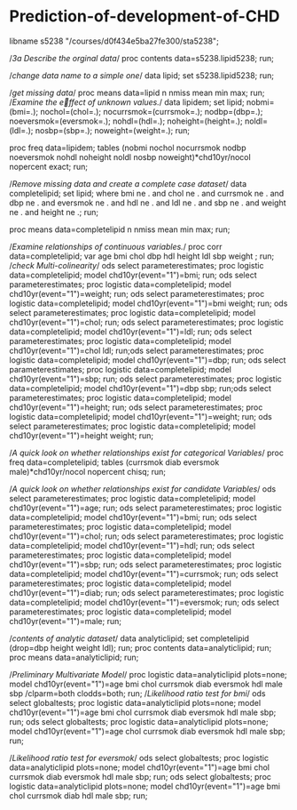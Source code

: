 # Prediction-of-development-of-CHD
libname s5238 "/courses/d0f434e5ba27fe300/sta5238";

/*3a Describe the orginal data*/
proc contents data=s5238.lipid5238;
run;

/*change data name to a simple one*/
data lipid;
set s5238.lipid5238;
run;

/*get missing data*/
proc means data=lipid n nmiss mean min max;
run;
/*Examine the effect of unknown values.*/
data lipidem;
  set lipid;
  nobmi=(bmi=.);
  nochol=(chol=.);
  nocurrsmok=(currsmok=.);
  nodbp=(dbp=.);
  noeversmok=(eversmok=.);
  nohdl=(hdl=.);
  noheight=(height=.);
  noldl=(ldl=.);
  nosbp=(sbp=.);
  noweight=(weight=.);
run;

proc freq data=lipidem;
  tables (nobmi nochol nocurrsmok nodbp noeversmok nohdl noheight noldl nosbp noweight)*chd10yr/nocol nopercent exact;
run;


/*Remove missing data and create a complete case dataset*/
data completelipid;
  set lipid;
  where bmi ne . and chol ne . and currsmok ne . and dbp ne . and eversmok ne .
        and hdl ne . and ldl ne . and sbp ne . and weight ne . and height ne .;
run;

proc means data=completelipid n nmiss mean min max;
run;

/*Examine relationships of continuous variables.*/
proc corr data=completelipid;
var age bmi chol dbp hdl height ldl sbp weight ;
run;
/*check Multi-colinearity*/
ods select parameterestimates;
proc logistic data=completelipid;
model chd10yr(event="1")=bmi;
run;
ods select parameterestimates;
proc logistic data=completelipid;
model chd10yr(event="1")=weight;
run;
ods select parameterestimates;
proc logistic data=completelipid;
model chd10yr(event="1")=bmi weight;
run;
ods select parameterestimates;
proc logistic data=completelipid;
model chd10yr(event="1")=chol;
run;
ods select parameterestimates;
proc logistic data=completelipid;
model chd10yr(event="1")=ldl;
run;
ods select parameterestimates;
proc logistic data=completelipid;
model chd10yr(event="1")=chol ldl;
run;ods select parameterestimates;
proc logistic data=completelipid;
model chd10yr(event="1")=dbp;
run;
ods select parameterestimates;
proc logistic data=completelipid;
model chd10yr(event="1")=sbp;
run;
ods select parameterestimates;
proc logistic data=completelipid;
model chd10yr(event="1")=dbp sbp;
run;ods select parameterestimates;
proc logistic data=completelipid;
model chd10yr(event="1")=height;
run;
ods select parameterestimates;
proc logistic data=completelipid;
model chd10yr(event="1")=weight;
run;
ods select parameterestimates;
proc logistic data=completelipid;
model chd10yr(event="1")=height weight;
run;

/*A quick look on whether relationships exist for categorical Variables*/
proc freq data=completelipid;
tables (currsmok diab eversmok male)*chd10yr/nocol nopercent chisq;
run;

/*A quick look on whether relationships exist for candidate Variables*/
ods select parameterestimates;
proc logistic data=completelipid;
model chd10yr(event="1")=age;
run;
ods select parameterestimates;
proc logistic data=completelipid;
model chd10yr(event="1")=bmi;
run;
ods select parameterestimates;
proc logistic data=completelipid;
model chd10yr(event="1")=chol;
run;
ods select parameterestimates;
proc logistic data=completelipid;
model chd10yr(event="1")=hdl;
run; 
ods select parameterestimates;
proc logistic data=completelipid;
model chd10yr(event="1")=sbp;
run; 
ods select parameterestimates;
proc logistic data=completelipid;
model chd10yr(event="1")=currsmok;
run; 
ods select parameterestimates;
proc logistic data=completelipid;
model chd10yr(event="1")=diab;
run; 
ods select parameterestimates;
proc logistic data=completelipid;
model chd10yr(event="1")=eversmok;
run; 
ods select parameterestimates;
proc logistic data=completelipid;
model chd10yr(event="1")=male;
run; 

/*contents of analytic dataset*/
data analyticlipid;
 set completelipid (drop=dbp height weight ldl);
run;
proc contents data=analyticlipid;
run;
proc means data=analyticlipid;
run;

/*Preliminary Multivariate Model*/
proc logistic data=analyticlipid plots=none;
model chd10yr(event="1")=age bmi chol currsmok diab eversmok hdl male sbp 
/clparm=both clodds=both;
run;
/*Likelihood ratio test for bmi*/
ods select globaltests;
proc logistic data=analyticlipid plots=none;
model chd10yr(event="1")=age bmi chol currsmok diab eversmok hdl male sbp;
run;
ods select globaltests;
proc logistic data=analyticlipid plots=none;
model chd10yr(event="1")=age chol currsmok diab eversmok hdl male sbp;
run;

/*Likelihood ratio test for eversmok*/
ods select globaltests;
proc logistic data=analyticlipid plots=none;
model chd10yr(event="1")=age bmi chol currsmok diab eversmok hdl male sbp;
run;
ods select globaltests;
proc logistic data=analyticlipid plots=none;
model chd10yr(event="1")=age bmi chol currsmok diab hdl male sbp;
run;
